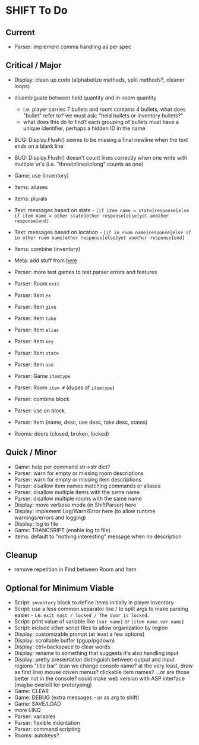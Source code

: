 # SHIFT To Do

## Current

- Parser: implement comma handling as per spec

## Critical / Major

- Display: clean up code (alphabetize methods, split methods?, cleaner loops)
- disambiguate between held quantity and in-room quantity
    - i.e. player carries 7 bullets and room contains 4 bullets, what does "bullet" refer to? we must ask: "held bullets or inventory bullets?"
    - what does this do to find? each grouping of bullets must have a unique identifier, perhaps a hidden ID in the name
- BUG: Display.Flush() seems to be missing a final newline when the text ends on a blank line
- BUG: Display.Flush() doesn't count lines correctly when one write with multiple \n's (i.e. "three\nlines\nlong" counts as one)
- Game: use (inventory)
- Items: aliases
- Items: plurals
- Text: messages based on state
        - `[if item name = state]response[else if item name = other state]other response[else]yet another response[end]`
- Text: messages based on location
        - `[if in room name]response[else if in other room name]other response[else]yet another response[end]`
- Items: combine (inventory)
- Meta: add stuff from [here](https://github.com/RetroIndieJosh/shift/community)
- Parser: more test games to test parser errors and features
- Parser: Room `exit`
- Parser: Item `ex`
- Parser: Item `give`
- Parser: Item `take`
- Parser: Item `alias`
- Parser: Item `key`
- Parser: Item `state`
- Parser: Item `use`
- Parser: Game `itemtype`
- Parser: Room `item #` (dupes of `itemtype`)
- Parser: combine block
- Parser: use on block

- Parser: Item (name, desc, use desc, take desc, states)
- Rooms: doors (closed, broken, locked)

## Quick / Minor

- Game: help per command
    str->str dict?
- Parser: warn for empty or missing room descriptions
- Parser: warn for empty or missing item descriptions
- Parser: disallow item names matching commands or aliases
- Parser: disallow multiple items with the same name
- Parser: disallow multiple rooms with the same name
- Display: move verbose mode (in ShiftParser) here
- Display: implement Log/Warn/Error here (to allow runtime warnings/errors and logging)
- Display: log to file
- Game: TRANCSRIPT (enable log to file)
- Items: default to "nothing interesting" message when no description

## Cleanup

- remove repetition in Find between Room and Item

## Optional for Minimum Viable

- Script: `inventory` block to define items initially in player inventory
- Script: use a less common separator like / to split args to make parsing easier
        - i.e. `exit east / locked / The door is locked.`
- Script: print value of variable like `[var name]` or `[item name.var name]`
- Script: include other script files to allow organization by region
- Display: customizable prompt (at least a few options)
- Display: scrollable buffer (pgup/pgdown)
- Display: ctrl+backspace to clear words
- Display: rename to something that suggests it's also handling input
- Display: pretty presentation
        distinguish between output and input regions
        "title bar" (can we change console name? at the very least, draw as first line)
        mouse driven menus?
        clickable item names?
        ...or are those better not in the console?
        could make web version with ASP interface (maybe overkill for prototyping)
- Game: CLEAR
- Game: DEBUG (extra messages - or as arg to shift)
- Game: SAVE/LOAD
- more LINQ
- Parser: variables
- Parser: flexible indentation
- Parser: command scripting
- Rooms: autokeys?
